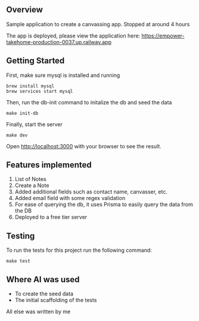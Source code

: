 ## Overview

Sample application to create a canvassing app. Stopped at around 4 hours

The app is deployed, please view the application here: https://empower-takehome-production-0037.up.railway.app

## Getting Started

First, make sure mysql is installed and running

```
brew install mysql
brew services start mysql
```

Then, run the db-init command to initalize the db and seed the data

```
make init-db
```

Finally, start the server

```
make dev
```

Open [http://localhost:3000](http://localhost:3000) with your browser to see the result.

## Features implemented

1. List of Notes
2. Create a Note
3. Added additional fields such as contact name, canvasser, etc.
4. Added email field with some regex validation
5. For ease of querying the db, it uses Prisma to easily query the data from the DB
6. Deployed to a free tier server

## Testing

To run the tests for this project run the following command:

```
make test
```

## Where AI was used

-  To create the seed data
-  The initial scaffolding of the tests

All else was written by me
